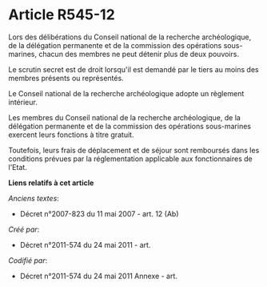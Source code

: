 # Article R545-12

Lors des délibérations du Conseil national de la recherche archéologique, de la délégation permanente et de la commission des
opérations sous-marines, chacun des membres ne peut détenir plus de deux pouvoirs.

Le scrutin secret est de droit lorsqu'il est demandé par le tiers au moins des membres présents ou représentés.

Le Conseil national de la recherche archéologique adopte un règlement intérieur.

Les membres du Conseil national de la recherche archéologique, de la délégation permanente et de la commission des opérations
sous-marines exercent leurs fonctions à titre gratuit.

Toutefois, leurs frais de déplacement et de séjour sont remboursés dans les conditions prévues par la réglementation
applicable aux fonctionnaires de l'Etat.

**Liens relatifs à cet article**

_Anciens textes_:

  - Décret n°2007-823 du 11 mai 2007 - art. 12 (Ab)

_Créé par_:

  - Décret n°2011-574 du 24 mai 2011  - art.

_Codifié par_:

  - Décret n°2011-574 du 24 mai 2011 Annexe - art.
